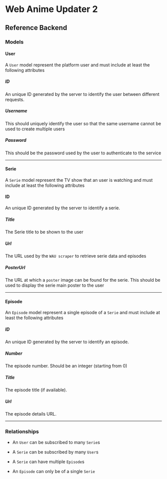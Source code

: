 # Web Anime Updater 2

## Reference Backend

### Models

#### User

A `User` model represent the platform user and must include at least the following attributes

##### ID

An unique ID generated by the server to identify the user between different requests.

##### Username

This should uniquely identify the user so that the same username cannot be used to create multiple users

##### Password

This should be the password used by the user to authenticate to the service

<hr />

#### Serie

A `Serie` model represent the TV show that an user is watching and must include at least the following attributes

#### ID

An unique ID generated by the server to identify a serie.

##### Title

The Serie title to be shown to the user

##### Url

The URL used by the `WAU scraper` to retrieve serie data and episodes

##### PosterUrl

The URL at which a `poster` image can be found for the serie.
This should be used to display the serie main poster to the user

<hr />

#### Episode

An `Episode` model represent a single episode of a `Serie` and must include at least the following attributes

##### ID

An unique ID generated by the server to identify an episode.

##### Number

The episode number.
Should be an integer (starting from 0)

##### Title

The episode title (if available).

##### Url

The episode details URL.

<hr />

### Relationships

* An `User` can be subscribed to many `Serie`s
* A `Serie` can be subscribed by many `User`s

* A `Serie` can have multiple `Episode`s
* An `Episode` can only be of a single `Serie`

